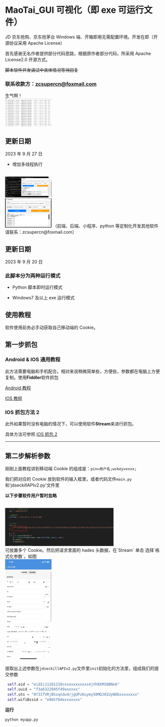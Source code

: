# MaoTai_GUI 可视化（即 exe 可运行文件）

JD 京东抢购、京东抢茅台 Windows 端、开箱即用无需配置环境。开发在即（开源协议采用 Apache License）

首先感谢无名作者提供部分代码思路，根据原作者部分代码，所采用 Apache License2.0 开源方式。

~~脚本软件开发调试中具体情况等待回复~~
<br/>

### **联系收款方：zcsupercn@foxmail.com**

生气啊！
<br/>
<img src='imgs/none.png' width='30%' />

## 更新日期

2023 年 9 月 27 日

- 增加多线程执行

<br/>
<img src='imgs/gui1.png' width='30%' />
<br/>
<img src='imgs/gui2.png' width='30%' />
（前端、后端、小程序、python 等定制化开发其他软件请联系：zcsupercn@foxmail.com）

## 更新日期

2023 年 9 月 20 日

### 此脚本分为两种运行模式

- Python 脚本即时运行模式

- Windows7 及以上 exe 运行模式

## 使用教程

软件使用前务必手动获取自己移动端的 Cookie。

## 第一步抓包

### Android & IOS 通用教程

此方法需要电脑和手机配合。相对来说稍微简单些，方便些，参数都在电脑上方便复制。使用**Fiddler**软件抓包

[Android 教程](https://docs.zcsuper.cn/posts/Fiddler_Android/)

[IOS 教程](https://docs.zcsuper.cn/posts/Fiddler_iPhone/)

### IOS 抓包方法 2

此外如果暂时没有电脑的情况下，可以使用软件**Stream**来进行抓包。

具体方法可参照 [IOS 抓包 2](https://blog.csdn.net/qq_39939418/article/details/124171135)

---

## 第二步解析参数

刚刚上面教程讲到移动端 Cookie 的组成是：`pin=用户名;wskey=xxxx;`

我们把对应的 Cookie 放到软件的输入框里，或者代码文件`main.py`和'jdseckillAPIv2.py'文件里

**以下步骤软件用户暂时忽略**

<br/>
<img src='imgs/1001.png' width='70%' />
<br/>
可放置多个 Cookie。然后把请求里面的 hades 头数据，在`Stream` 单击 选择`格式化参数`。如图
<br/>
<img src='imgs/2.jpg' width='30%' />
<br/>

提取出上述参数在`jdseckillAPIv2.py`文件里`init`初始化的方法里，组成我们的提交参数

```python
 self.eid = "eidIc11281210csxxxxxxxxxs4jVhEKMSQBNx6"
 self.uuid = "f3a6322845f49axxxxx"
 self.uts = "0f31TVRjBSsqndu4/jgUPz6uymy50MQJ01UyNObxxxxxxxx"
 self.wifiBssid = "e965f6dexxxxxxx"
```

**运行**

```cmd
python myapp.py
```
